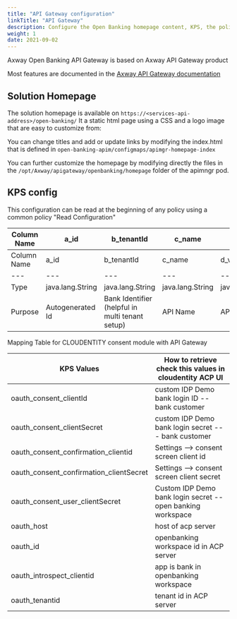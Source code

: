 ```yaml
---
title: "API Gateway configuration"
linkTitle: "API Gateway"
description: Configure the Open Banking homepage content, KPS, the policies and security.
weight: 1
date: 2021-09-02
---
```


Axway Open Banking API Gateway is based on Axway API Gateway product

Most features are documented in the [Axway API Gateway documentation](https://docs.axway.com/bundle/axway-open-docs/page/docs/apim_administration/apigtw_admin/index.html)

## Solution Homepage

The solution homepage is available on `https://<services-api-address>/open-banking/`
It a static html page using a CSS and a logo image that are easy to customize from:

You can change titles and add or update links by modifying the index.html that is defined in `open-banking-apim/configmaps/apimgr-homepage-index`

You can further customize the homepage by modifying directly the files in the `/opt/Axway/apigateway/openbanking/homepage` folder of the apimngr pod.

## KPS config

This configuration can be read at the beginning of any policy using a common policy "Read Configuration"

| Column Name | a_id | b_tenantId | c_name | d_version | e_method | f\_extension\_1 | g\_extension\_2 | k_values |
| --- | --- | --- | --- | --- | --- | --- | --- | --- |
| Column Name | a_id | b_tenantId | c_name | d_version | e_method | f\_extension\_1 | g\_extension\_2 | k_values |
| --- | --- | --- | --- | --- | --- | --- | --- | --- |
| Type | java.lang.String | java.lang.String | java.lang.String | java.lang.String | java.lang.String | java.lang.String | java.lang.String | java.util.Map&lt;java.lang.String,java.lang.String&gt; |
| Purpose | Autogenerated Id | Bank Identifier (helpful in multi tenant setup) | API Name | API Version | API Method | for future use (example: HTTP Method) | for future use | Key Value Pairs, helps in extending configuration whenever we want without deployment. New key value pairs can be added easliy |

Mapping Table for CLOUDENTITY consent module with API Gateway

| KPS Values | How to retrieve check this values in cloudentity ACP UI | 
| --- | --- | 
| oauth\_consent\_clientId | custom IDP Demo bank login ID -- bank customer | 
| oauth\_consent\_clientSecret | custom IDP Demo bank login secret --- bank customer |
| oauth\_consent\_confirmation_clientid | Settings --> consent screen client id |
| oauth\_consent\_confirmation_clientSecret | Settings --> consent screen client secret | 
| oauth\_consent\_user_clientSecret | Custom IDP Demo bank login secret -- open banking workspace |
| oauth_host | host of acp server |
| oauth_id | openbanking workspace id in ACP server | 
| oauth\_introspect\_clientid | app is bank in openbanking workspace |
| oauth_tenantid | tenant id in ACP server | 

<!-- ## Policy config

{{% pageinfo %}}
This section is under development
{{% /pageinfo %}}

## Certificate

{{% pageinfo %}}
This section is under development
{{% /pageinfo %}}

## Uers

{{% pageinfo %}}
This section is under development
{{% /pageinfo %}} -->